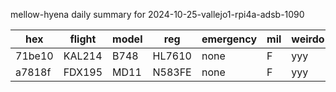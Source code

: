 mellow-hyena daily summary for 2024-10-25-vallejo1-rpi4a-adsb-1090

|hex|flight|model|reg|emergency|mil|weirdo|
|--|--|--|--|--|--|--|
|71be10|KAL214|B748|HL7610|none|F|yyy|
|a7818f|FDX195|MD11|N583FE|none|F|yyy|
